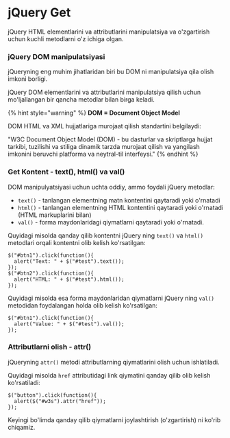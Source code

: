 # jQuery Get

jQuery HTML elementlarini va attributlarini manipulatsiya va o'zgartirish uchun kuchli metodlarni o'z ichiga olgan.

### jQuery DOM manipulatsiyasi <a href="#jquery-dom-ni-manipulatsiya-qilish" id="jquery-dom-ni-manipulatsiya-qilish"></a>

jQueryning eng muhim jihatlaridan biri bu DOM ni manipulatsiya qila olish imkoni borligi.

jQuery DOM elementlarini va attributlarini manipulatsiya qilish uchun mo'ljallangan bir qancha metodlar bilan birga keladi.

{% hint style="warning" %}
**DOM = Document Object Model**

DOM HTML va XML hujjatlariga murojaat qilish standartini belgilaydi:

"W3C Document Object Model (DOM) - bu dasturlar va skriptlarga hujjat tarkibi, tuzilishi va stiliga dinamik tarzda murojaat qilish va yangilash imkonini beruvchi platforma va  neytral-til interfeysi."
{% endhint %}

### Get Kontent - text(), html() va val() <a href="#kontentni-olib-kelish-text-html-va-val" id="kontentni-olib-kelish-text-html-va-val"></a>

DOM manipulyatsiyasi uchun uchta oddiy, ammo foydali jQuery metodlar:

* `text()` - tanlangan elementning matn kontentini qaytaradi yoki o'rnatadi
* `html()` - tanlangan elementning HTML kontentini qaytaradi yoki o'rnatadi (HTML markuplarini bilan)
* `val()` - forma maydonlaridagi qiymatlarni qaytaradi yoki o'rnatadi.

Quyidagi misolda qanday qilib kontentni jQuery ning `text()` va `html()` metodlari orqali kontentni olib kelish ko'rsatilgan:

```
$("#btn1").click(function(){
  alert("Text: " + $("#test").text());
});
$("#btn2").click(function(){
  alert("HTML: " + $("#test").html());
});
```

Quyidagi misolda esa forma maydonlaridan qiymatlarni jQuery ning `val()` metodidan foydalangan holda olib kelish ko'rsatilgan:

```
$("#btn1").click(function(){
  alert("Value: " + $("#test").val());
});
```

### Attributlarni olish - attr() <a href="#attributlarni-olib-kelish-attr" id="attributlarni-olib-kelish-attr"></a>

jQueryning `attr()` metodi attributlarning qiymatlarini olish uchun ishlatiladi.

Quyidagi misolda `href` attributidagi link qiymatini qanday qilib olib kelish ko'rsatiladi:

```
$("button").click(function(){
  alert($("#w3s").attr("href"));
});
```

Keyingi bo'limda qanday qilib qiymatlarni joylashtirish (o'zgartirish) ni ko'rib chiqamiz.
